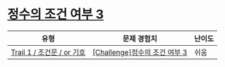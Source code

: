 # [정수의 조건 여부 3](https://www.codetree.ai/trails/complete/curated-cards/challenge-numbers-condition-3)

|유형|문제 경험치|난이도|
|---|---|---|
|[Trail 1 / 조건문 / or 기호](https://www.codetree.ai/trail-info/novice-low/)|[[Challenge]정수의 조건 여부 3](https://www.codetree.ai/trails/complete/curated-cards/challenge-numbers-condition-3/)|쉬움|


